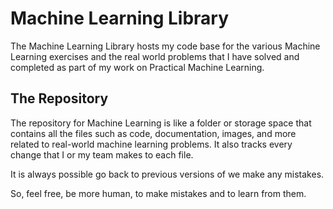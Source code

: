 # Machine Learning Library

The Machine Learning Library hosts my code base for the various Machine Learning exercises and the real world problems that I have solved and completed as part of my work on Practical Machine Learning. 

## The Repository

The repository for Machine Learning is like a folder or storage space that contains all the files such as code, documentation, images, and more related to real-world machine learning problems. It also tracks every change that I or my team makes to each file. 

It is always possible go back to previous versions of we make any mistakes.

So, feel free, be more human, to make mistakes and to learn from them.
